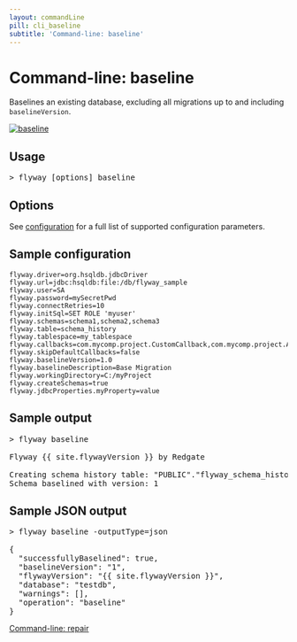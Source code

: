 ```yaml
---
layout: commandLine
pill: cli_baseline
subtitle: 'Command-line: baseline'
---
```

# Command-line: baseline

Baselines an existing database, excluding all migrations up to and including `baselineVersion`.

<a href="/documentation/command/baseline"><img src="/assets/balsamiq/command-baseline.png" alt="baseline"></a>

## Usage

<pre class="console"><span>&gt;</span> flyway [options] baseline</pre>

## Options

See [configuration](/documentation/configuration/parameters) for a full list of supported configuration parameters.

## Sample configuration

```properties
flyway.driver=org.hsqldb.jdbcDriver
flyway.url=jdbc:hsqldb:file:/db/flyway_sample
flyway.user=SA
flyway.password=mySecretPwd
flyway.connectRetries=10
flyway.initSql=SET ROLE 'myuser'
flyway.schemas=schema1,schema2,schema3
flyway.table=schema_history
flyway.tablespace=my_tablespace
flyway.callbacks=com.mycomp.project.CustomCallback,com.mycomp.project.AnotherCallback
flyway.skipDefaultCallbacks=false
flyway.baselineVersion=1.0
flyway.baselineDescription=Base Migration
flyway.workingDirectory=C:/myProject
flyway.createSchemas=true
flyway.jdbcProperties.myProperty=value
```

## Sample output
<pre class="console">&gt; flyway baseline

Flyway {{ site.flywayVersion }} by Redgate

Creating schema history table: "PUBLIC"."flyway_schema_history"
Schema baselined with version: 1</pre>

## Sample JSON output

<pre class="console">&gt; flyway baseline -outputType=json

{
  "successfullyBaselined": true,
  "baselineVersion": "1",
  "flywayVersion": "{{ site.flywayVersion }}",
  "database": "testdb",
  "warnings": [],
  "operation": "baseline"
}</pre>

<p class="next-steps">
    <a class="btn btn-primary" href="/documentation/usage/commandline/repair">Command-line: repair <i class="fa fa-arrow-right"></i></a>
</p>